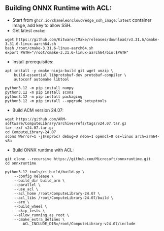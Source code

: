 ## Building ONNX Runtime with ACL:

* Start from `ghcr.io/chameleoncloud/edge_ssh_image:latest` container image, add key to allow SSH.
* Get latest `cmake`:

```
wget https://github.com/Kitware/CMake/releases/download/v3.31.6/cmake-3.31.6-linux-aarch64.sh
bash /root/cmake-3.31.6-linux-aarch64.sh
export PATH="/root/cmake-3.31.6-linux-aarch64/bin:$PATH"
```

* Install prerequisites:

```
apt install -y cmake ninja-build git wget unzip \
    build-essential libprotobuf-dev protobuf-compiler \
    autoconf automake libtool
```

```
python3.12 -m pip install numpy
python3.12 -m pip install scons
python3.12 -m pip install packaging
python3.12 -m pip install --upgrade setuptools
```

* Build ACM version 24.07:

```
wget https://github.com/ARM-software/ComputeLibrary/archive/refs/tags/v24.07.tar.gz
tar -zxf v24.07.tar.gz
cd ComputeLibrary-24.07
scons Werror=1 -j$(nproc) debug=0 neon=1 opencl=0 os=linux arch=arm64-v8a
```

* Build ONNX runtime with ACL:

```
git clone --recursive https://github.com/Microsoft/onnxruntime.git
cd onnxruntime

python3.12 tools/ci_build/build.py \
    --config Release \
    --build_dir build_arm \
    --parallel \
    --use_acl \
    --acl_home /root/ComputeLibrary-24.07 \
    --acl_libs /root/ComputeLibrary-24.07/build \
    --arm \
    --build_wheel \
    --skip_tests \
    --allow_running_as_root \
    --cmake_extra_defines \
        ACL_INCLUDE_DIR=/root/ComputeLibrary-v24.07/include
```